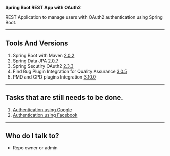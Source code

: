 **Spring Boot REST App with OAuth2**

REST Application to manage users with OAuth2 authentication using Spring Boot.

---

## Tools And Versions

1. Spring Boot with Maven [2.0.2](https://spring.io/projects/spring-boot)
2. Spring Data JPA [2.0.7](https://spring.io/projects/spring-data-jpa#overview)
3. Spring Secutiry OAuth2 [2.3.3](https://spring.io/projects/spring-security-oauth#overview)
4. Find Bug Plugin Integration for Quality Assurance [3.0.5](http://findbugs.sourceforge.net/)
5. PMD and CPD plugins Integration [3.10.0](https://maven.apache.org/plugins/maven-pmd-plugin/)

---

## Tasks that are still needs to be done.

1. [Authentication using Google](https://developers.google.com/identity/protocols/OAuth2)
2. [Authentication using Facebook](https://developers.facebook.com/docs/facebook-login/)

---

## Who do I talk to?

* Repo owner or admin
